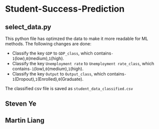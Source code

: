 # Student-Success-Prediction

## select_data.py

This python file has optimzed the data to make it more readable for ML methods. The following changes are done:

* Classify the key  `GDP` to `GDP_class`, which contains`-1`(low),`0`(medium),`1`(high). 
* Classify the key  `Unemployment rate` to `Unemployment rate_class`, which contains`-1`(low),`0`(medium),`1`(high). 
* Classify the key  `Output` to `Output_class`, which contains`-1`(Dropout),`1`(Enrolled),`0`(Graduate). 

The classified csv file is saved as `student_data_classified.csv`

## Steven Ye

## Martin Liang

